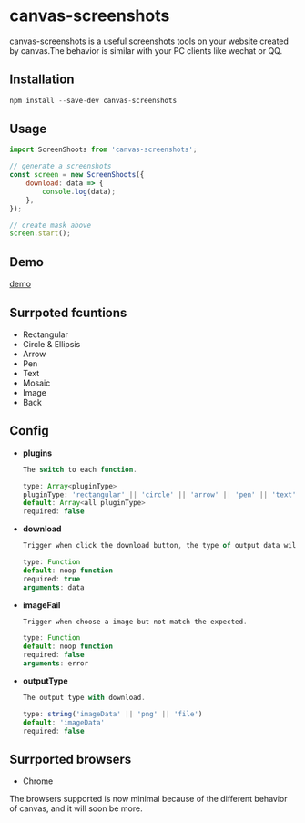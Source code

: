 # canvas-screenshots

canvas-screenshots is a useful screenshots tools on your website created by canvas.The behavior is similar with your PC clients like wechat or QQ.

## Installation

```js
npm install --save-dev canvas-screenshots
```

## Usage

```js
import ScreenShoots from 'canvas-screenshots';

// generate a screenshots
const screen = new ScreenShoots({
    download: data => {
        console.log(data);
    },
});

// create mask above
screen.start();
```

## Demo

[demo](https://luobata.github.io/canvas-screenshots/test.html)

## Surrpoted fcuntions

*   Rectangular
*   Circle & Ellipsis
*   Arrow
*   Pen
*   Text
*   Mosaic
*   Image
*   Back

## Config

*   **plugins**

    ```js
    The switch to each function.

    type: Array<pluginType>
    pluginType: 'rectangular' || 'circle' || 'arrow' || 'pen' || 'text' || 'mosaic' || 'image' || 'back'
    default: Array<all pluginType>
    required: false
    ```

*   **download**

    ```js
    Trigger when click the download button, the type of output data will be decided by config type.

    type: Function
    default: noop function
    required: true
    arguments: data
    ```

*   **imageFail**

    ```js
    Trigger when choose a image but not match the expected.

    type: Function
    default: noop function
    required: false
    arguments: error
    ```

*   **outputType**

    ```js
    The output type with download.

    type: string('imageData' || 'png' || 'file')
    default: 'imageData'
    required: false
    ```

## Surrported browsers

*   Chrome

The browsers supported is now minimal because of the different behavior of canvas, and it will soon be more.

